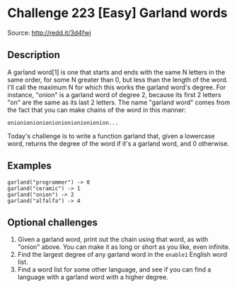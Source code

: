 # Challenge 223 [Easy] Garland words

Source: http://redd.it/3d4fwj

## Description

A garland word[1] is one that starts and ends with the same N letters
in the same order, for some N greater than 0, but less than the length
of the word. I'll call the maximum N for which this works the garland
word's degree. For instance, "onion" is a garland word of degree 2,
because its first 2 letters "on" are the same as its last 2
letters. The name "garland word" comes from the fact that you can make
chains of the word in this manner:

    onionionionionionionionionionion...

Today's challenge is to write a function garland that, given a
lowercase word, returns the degree of the word if it's a garland word,
and 0 otherwise.

## Examples

```
garland("programmer") -> 0
garland("ceramic") -> 1
garland("onion") -> 2
garland("alfalfa") -> 4
```

## Optional challenges

1. Given a garland word, print out the chain using that word, as with
"onion" above. You can make it as long or short as you like, even
infinite.
2. Find the largest degree of any garland word in the `enable1`
   English word list.
3. Find a word list for some other language, and see if you can find a
   language with a garland word with a higher degree.
